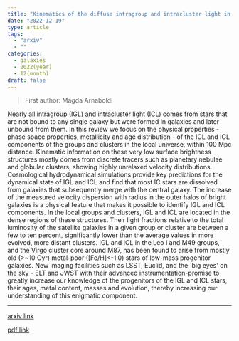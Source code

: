 ```yaml
---
title: "Kinematics of the diffuse intragroup and intracluster light in groups and clusters of galaxies in the Local Universe within 100 Mpc distance"
date: "2022-12-19"
type: article
tags:
  - "arxiv"
  - ""
categories:
  - galaxies
  - 2022(year)
  - 12(month)
draft: false
---
```


> First author: Magda Arnaboldi

 Nearly all intragroup (IGL) and intracluster light (ICL) comes from stars
that are not bound to any single galaxy but were formed in galaxies and later
unbound from them. In this review we focus on the physical properties - phase
space properties, metallicity and age distribution - of the ICL and IGL
components of the groups and clusters in the local universe, within 100 Mpc
distance. Kinematic information on these very low surface brightness structures
mostly comes from discrete tracers such as planetary nebulae and globular
clusters, showing highly unrelaxed velocity distributions. Cosmological
hydrodynamical simulations provide key predictions for the dynamical state of
IGL and ICL and find that most IC stars are dissolved from galaxies that
subsequently merge with the central galaxy. The increase of the measured
velocity dispersion with radius in the outer halos of bright galaxies is a
physical feature that makes it possible to identify IGL and ICL components. In
the local groups and clusters, IGL and ICL are located in the dense regions of
these structures. Their light fractions relative to the total luminosity of the
satellite galaxies in a given group or cluster are between a few to ten
percent, significantly lower than the average values in more evolved, more
distant clusters. IGL and ICL in the Leo I and M49 groups, and the Virgo
cluster core around M87, has been found to arise from mostly old (>~10 Gyr)
metal-poor ([Fe/H]<-1.0) stars of low-mass progenitor galaxies. New imaging
facilities such as LSST, Euclid, and the `big eyes' on the sky - ELT and JWST
with their advanced instrumentation-promise to greatly increase our knowledge
of the progenitors of the IGL and ICL stars, their ages, metal content, masses
and evolution, thereby increasing our understanding of this enigmatic
component.

---
[arxiv link](http://arxiv.org/abs/2212.09569v1)

[pdf link](http://arxiv.org/pdf/2212.09569v1)